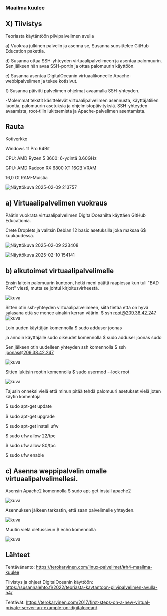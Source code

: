 ### Maailma kuulee 

## X) Tiivistys 

Teoriasta käytäntöön pilvipalvelimen avulla

a) Vuokraa julkinen palvelin ja asenna se, Susanna suosittelee GitHub Education pakettia.

d) Susanna ottaa SSH-yhteyden virtuaalipalvelimeen ja asentaa palomuurin. Sen jälkeen hän avaa SSH-portin ja ottaa palomuurin käyttöön.

e) Susanna asentaa DigitalOceanin virtuaalikoneelle Apache-webbipalvelimen ja tekee kotisivut.

f) Susanna päivitti palvelimen ohjelmat avaamalla SSH-yhteyden. 

-Molemmat tekstit käsittelevät virtuaalipalvelimen asennusta, käyttäjätilien luontia, palomuurin asetuksia ja ohjelmistopäivityksiä. SSH-yhteyden avaamista, root-tilin lukitsemista ja Apache-palvelimen asentamista.

## Rauta

Kotiverkko

Windows 11 Pro 64Bit

CPU: AMD Ryzen 5 3600: 6-ydintä 3.60GHz

GPU: AMD Radeon RX 6800 XT 16GB VRAM

16,0 Gt RAM-Muistia

![Näyttökuva 2025-02-09 213757](https://github.com/user-attachments/assets/b6bc5911-4376-4b69-ad5b-c69d7dfe8c44)

## a) Virtuaalipalvelimen vuokraus

Päätin vuokrata virtuaalipalvelimen DigitalOceanilta käyttäen GitHub Educationia.

Crete Droplets ja valitsin Debian 12 basic asetuksilla joka maksaa 6$ kuukaudessa.

![Näyttökuva 2025-02-09 223408](https://github.com/user-attachments/assets/69a6bd5b-447f-483c-bc62-2490baf02f6b)

![Näyttökuva 2025-02-10 154141](https://github.com/user-attachments/assets/8a1517c1-2db8-4164-b16a-59734b4691ea)


## b) alkutoimet virtuaalipalvelimelle

Ensin laitoin palomuurin kuntoon, hetki meni päätä raapiessa kun tuli "BAD Port" viesti, mutta se johtui kirjoitusvirheestä.

![kuva](https://github.com/user-attachments/assets/39bcc4d6-e427-4635-8fe6-71db74b07e16)

Sitten otin ssh-yhteyden virtuaalipalvelimeen, siitä tietää että on hyvä salasana että se menee ainakin kerran väärin.
$ ssh root@209.38.42.247
![kuva](https://github.com/user-attachments/assets/5aba7dc5-846a-4d27-955b-ad78add12b47)

Loin uuden käyttäjän komennolla $ sudo adduser joonas 

ja annoin käyttäjälle sudo oikeudet komennolla $ sudo adduser joonas sudo

Sen jälkeen otin uudelleen yhteyden ssh komennolla $ ssh joonas@209.38.42.247

![kuva](https://github.com/user-attachments/assets/67c63bbc-2694-4b90-a474-bcdc6b929b1a)

Sitten lukitsin rootin komennolla  $ sudo usermod --lock root

![kuva](https://github.com/user-attachments/assets/b5d5fd88-4de7-4b8b-8e62-7fedda4d30ce)

Tajusin onneksi vielä että minun pitää tehdä palomuuri asetukset vielä joten käytin komentoja

$ sudo apt-get update

$ sudo apt-get upgrade

$ sudo apt-get install ufw

$ sudo ufw allow 22/tpc

$ sudo ufw allow 80/tpc

$ sudo ufw enable


## c) Asenna weppipalvelin omalle virtuaalipalvelimellesi.

Asensin Apache2 komennolla $ sudo apt-get install apache2

![kuva](https://github.com/user-attachments/assets/090ad4ae-6964-432e-8dc2-e1a77826949e)

Asennuksen jälkeen tarkastin, että saan palvelimelle yhteyden.

![kuva](https://github.com/user-attachments/assets/0c1cf398-5a6c-4598-8bc5-a6b613c5eee6)

Muutin vielä oletussivun $ echo komennolla

![kuva](https://github.com/user-attachments/assets/893a85aa-1c26-4b2a-93b8-72e6297ccbaa)


## Lähteet

Tehtävänanto: https://terokarvinen.com/linux-palvelimet/#h4-maailma-kuulee

Tiivistys ja ohjeet DigitalOceanin käyttöön: https://susannalehto.fi/2022/teoriasta-kaytantoon-pilvipalvelimen-avulla-h4/

Tehtävät: https://terokarvinen.com/2017/first-steps-on-a-new-virtual-private-server-an-example-on-digitalocean/





